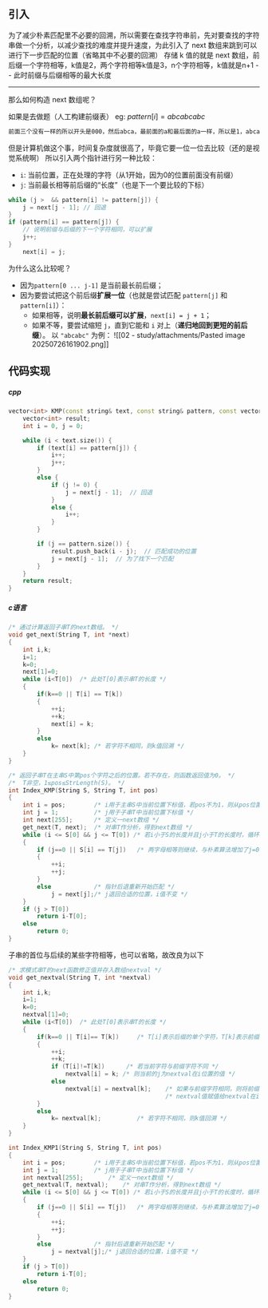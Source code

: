 ## 引入
为了减少朴素匹配里不必要的回溯，所以需要在查找字符串前，先对要查找的字符串做一个分析，以减少查找的难度并提升速度，为此引入了 next 数组来跳到可以进行下一步匹配的位置（省略其中不必要的回溯）
存储 k 值的就是 next 数组，前后缀一个字符相等，k值是2，两个字符相等k值是3，n个字符相等，k值就是n+1 -- 此时前缀与后缀相等的最大长度

---
那么如何构造 next 数组呢？

如果是去做题（人工构建前缀表）
eg: $pattern[i] = abcabcabc$
```txt
前面三个没有一样的所以开头是000，然后abca，最前面的a和最后面的a一样，所以是1，abcab，最前面的ab和最后面的ab是一样的，所以是2，abcabc，前面的abc和后面的abc是一样的，所以是3，abcabca，前面从abca和后面的abca是一样的，所以是4，abcabcab，前面的abcab和后面的abcab，所以是5，abcabcabc，前面的abcabc和后面的abcabc是一样的，所以是6
```

但是计算机做这个事，时间复杂度就很高了，毕竟它要一位一位去比较（还的是视觉系统啊）
所以引入两个指针进行另一种比较：
- `i`: 当前位置，正在处理的字符（从1开始，因为0的位置前面没有前缀）
- `j`: 当前最长相等前后缀的“长度”（也是下一个要比较的下标）
```cpp
while (j >  && pattern[i] != pattern[j]) {
    j = next[j - 1]; // 回退
}
if (pattern[i] == pattern[j]) {
    // 说明前缀与后缀的下一个字符相同，可以扩展
    j++;
}
    next[i] = j;
```
为什么这么比较呢？
- 因为`pattern[0 ... j-1]` 是当前最长前后缀；
- 因为要尝试把这个前后缀**扩展一位**（也就是尝试匹配 `pattern[j]` 和 `pattern[i]`）：
    - 如果相等，说明**最长前后缀可以扩展**，`next[i] = j + 1`；
    - 如果不等，要尝试缩短 `j`，直到它能和 `i` 对上（**递归地回到更短的前后缀**）。
以 `"abcabc"` 为例：
![[02 - study/attachments/Pasted image 20250726161902.png]]

## 代码实现
##### cpp
```cpp
vector<int> KMP(const string& text, const string& pattern, const vector<int>& next) {
    vector<int> result;
    int i = 0, j = 0;

    while (i < text.size()) {
        if (text[i] == pattern[j]) {
            i++;
            j++;
        } 
        else {
            if (j != 0) {
                j = next[j - 1];  // 回退
            } 
            else {
                i++;
            }
        }

        if (j == pattern.size()) {
            result.push_back(i - j);  // 匹配成功的位置
            j = next[j - 1];  // 为了找下一个匹配
        }
    }
    return result;
}
```
##### c语言
```c
/* 通过计算返回子串T的next数组。 */
void get_next(String T, int *next)
{
    int i,k;
    i=1;
    k=0;
    next[1]=0;
    while (i<T[0])  /* 此处T[0]表示串T的长度 */
    {
        if(k==0 || T[i] == T[k])
        {
            ++i;  
            ++k;  
            next[i] = k;
        }
        else
            k= next[k]; /* 若字符不相同，则k值回溯 */
    }
}

/* 返回子串T在主串S中第pos个字符之后的位置。若不存在，则函数返回值为0。 */
/*  T非空，1≤pos≤StrLength(S)。 */
int Index_KMP(String S, String T, int pos)
{
    int i = pos;        /* i用于主串S中当前位置下标值，若pos不为1，则从pos位置开始匹配 */
    int j = 1;          /* j用于子串T中当前位置下标值 */
    int next[255];      /* 定义一next数组 */
    get_next(T, next);  /* 对串T作分析，得到next数组 */
    while (i <= S[0] && j <= T[0]) /* 若i小于S的长度并且j小于T的长度时，循环继续 */
    {
        if (j==0 || S[i] == T[j])   /* 两字母相等则继续，与朴素算法增加了j=0判断 */
        {
            ++i;
            ++j;
        }
        else            /* 指针后退重新开始匹配 */
            j = next[j];/* j退回合适的位置，i值不变 */
    }
    if (j > T[0])
        return i-T[0];
    else
        return 0;
}
```

子串的首位与后续的某些字符相等，也可以省略，故改良为以下
```c
/* 求模式串T的next函数修正值并存入数组nextval */
void get_nextval(String T, int *nextval)
{
    int i,k;
    i=1;
    k=0;
    nextval[1]=0;
    while (i<T[0])  /* 此处T[0]表示串T的长度 */
    {
        if(k==0 || T[i]== T[k])     /* T[i]表示后缀的单个字符，T[k]表示前缀的单个字符 */
        {
            ++i;  
            ++k;  
            if (T[i]!=T[k])      /* 若当前字符与前缀字符不同 */
                nextval[i] = k; /* 则当前的j为nextval在i位置的值 */
            else
                nextval[i] = nextval[k];    /* 如果与前缀字符相同，则将前缀字符的 */
                                            /* nextval值赋值给nextval在i位置的值 */
        }
        else
            k= nextval[k];          /* 若字符不相同，则k值回溯 */
    }
}

int Index_KMP1(String S, String T, int pos)
{
    int i = pos;        /* i用于主串S中当前位置下标值，若pos不为1，则从pos位置开始匹配 */
    int j = 1;          /* j用于子串T中当前位置下标值 */
    int nextval[255];       /* 定义一next数组 */
    get_nextval(T, nextval);    /* 对串T作分析，得到next数组 */
    while (i <= S[0] && j <= T[0]) /* 若i小于S的长度并且j小于T的长度时，循环继续 */
    {
        if (j==0 || S[i] == T[j])   /* 两字母相等则继续，与朴素算法增加了j=0判断 */
        {
            ++i;
            ++j;
        }
        else            /* 指针后退重新开始匹配 */
            j = nextval[j];/* j退回合适的位置，i值不变 */
    }
    if (j > T[0])
        return i-T[0];
    else
        return 0;
}
```

